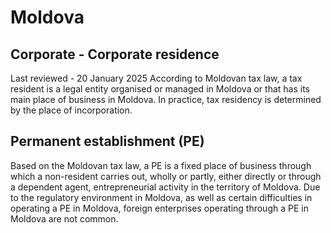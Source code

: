 # Moldova
## Corporate - Corporate residence
Last reviewed - 20 January 2025
According to Moldovan tax law, a tax resident is a legal entity organised or managed in Moldova or that has its main place of business in Moldova. In practice, tax residency is determined by the place of incorporation.
## Permanent establishment (PE)
Based on the Moldovan tax law, a PE is a fixed place of business through which a non-resident carries out, wholly or partly, either directly or through a dependent agent, entrepreneurial activity in the territory of Moldova.
Due to the regulatory environment in Moldova, as well as certain difficulties in operating a PE in Moldova, foreign enterprises operating through a PE in Moldova are not common.

